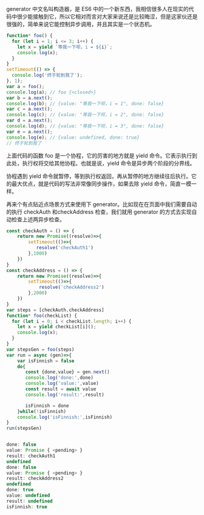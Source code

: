 generator 中文名叫构造器，是 ES6 中的一个新东西，我相信很多人在现实的代码中很少能接触到它，所以它相对而言对大家来说还是比较晦涩，但是这家伙还是很强的，简单来说它能控制异步调用，并且其实是一个状态机。

```js
function* foo() {
  for (let i = 1; i <= 3; i++) {
    let x = yield `等我一下呗，i = ${i}`;
    console.log(x);
  }
}
setTimeout(() => {
  console.log('终于轮到我了');
}, 1);
var a = foo();
console.log(a); // foo {<closed>}
var b = a.next();
console.log(b); // {value: "等我一下呗，i = 1", done: false}
var c = a.next();
console.log(c); // {value: "等我一下呗，i = 2", done: false}
var d = a.next();
console.log(d); // {value: "等我一下呗，i = 3", done: false}
var e = a.next();
console.log(e); // {value: undefined, done: true}
// 终于轮到我了
```

上面代码的函数 foo 是一个协程，它的厉害的地方就是 yield 命令。它表示执行到此处，执行权将交给其他协程。也就是说，yield 命令是异步两个阶段的分界线。

协程遇到 yield 命令就暂停，等到执行权返回，再从暂停的地方继续往后执行。它的最大优点，就是代码的写法非常像同步操作，如果去除 yield 命令，简直一模一样。

再来个有点贴近点场景方式来使用下 generator。比如现在在页面中我们需要自动的执行 checkAuth 和checkAddress 检查，我们就用 generator 的方式去实现自动检查上述两异步检查。

```js
const checkAuth = () => {
    return new Promise((resolve)=>{
        setTimeout(()=>{
           resolve('checkAuth1')
        },1000)
    })
}
const checkAddress = () => {
    return new Promise((resolve)=>{
        setTimeout(()=>{
            resolve('checkAddress2')
        },2000)
    })
}
var steps = [checkAuth,checkAddress]
function* foo(checkList) {
  for (let i = 0; i < checkList.length; i++) {
    let x = yield checkList[i]();
    console.log(x);
  }
}
var stepsGen = foo(steps)
var run = async (gen)=>{
    var isFinnish = false
    do{
       const {done,value} = gen.next()
       console.log('done:',done)
       console.log('value:',value)
       const result = await value
       console.log('result:',result)

       isFinnish = done
    }while(!isFinnish)
    console.log('isFinnish:',isFinnish)
}
run(stepsGen)


done: false
value: Promise { <pending> }
result: checkAuth1
undefined
done: false
value: Promise { <pending> }
result: checkAddress2
undefined
done: true
value: undefined
result: undefined
isFinnish: true
```